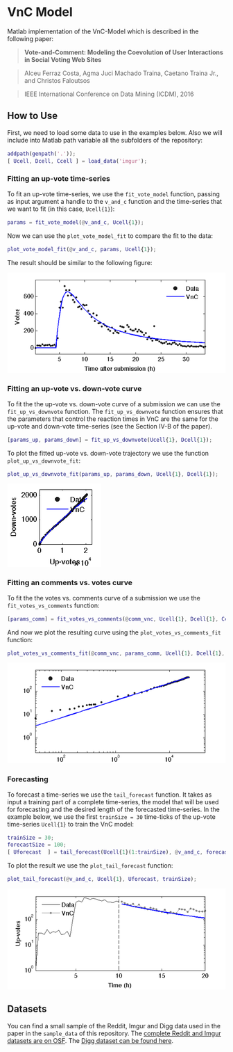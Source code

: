 # VnC Model

Matlab implementation of the VnC-Model which is described in the following paper:

>**Vote-and-Comment: Modeling the Coevolution of User Interactions in Social Voting Web Sites**

> Alceu Ferraz Costa, Agma Juci Machado Traina, Caetano Traina Jr., and Christos Faloutsos

> IEEE International Conference on Data Mining (ICDM), 2016

## How to Use

First, we need to load some data to use in the examples below. Also we will
include into Matlab path variable all the subfolders of the repository:
```matlab
addpath(genpath('.'));
[ Ucell, Dcell, Ccell ] = load_data('imgur');
```

### Fitting an up-vote time-series

To fit an up-vote time-series, we use the `fit_vote_model` function, passing
as input argument a handle to the `v_and_c` function and the time-series that
we want to fit (in this case, `Ucell{1}`):
```matlab
params = fit_vote_model(@v_and_c, Ucell{1});
```

Now we can use the `plot_vote_model_fit` to compare the fit to the data:
```matlab
plot_vote_model_fit(@v_and_c, params, Ucell{1});
```

The result should be similar to the following figure:

![Up-votes time-series fit](./doc/vote_model_fit.png?raw=true "Up-vote time-series fit" )


### Fitting an up-vote vs. down-vote curve

To fit the the up-vote vs. down-vote curve of a submission we can use the
`fit_up_vs_downvote` function.
The `fit_up_vs_downvote` function ensures that the parameters that control the
reaction times in VnC are the same for the up-vote and down-vote time-series
(see the Section IV-B of the paper).
```matlab
[params_up, params_down] = fit_up_vs_downvote(Ucell{1}, Dcell{1});
```

To plot the fitted up-vote vs. down-vote trajectory we use the function
`plot_up_vs_downvote_fit`:
```matlab
plot_up_vs_downvote_fit(params_up, params_down, Ucell{1}, Dcell{1});
```

![Up-vote vs. down-vote time-series fit](./doc/up_vs_downvote_fit.png?raw=true "Up-vote vs. down-vote time-series fit" )

### Fitting an comments vs. votes curve

To fit the the votes vs. comments curve of a submission we use the
`fit_votes_vs_comments` function:
```matlab
[params_comm] = fit_votes_vs_comments(@comm_vnc, Ucell{1}, Dcell{1}, Ccell{1});
```

And now we plot the resulting curve using the `plot_votes_vs_comments_fit`
function:
```matlab
plot_votes_vs_comments_fit(@comm_vnc, params_comm, Ucell{1}, Dcell{1}, Ccell{1});
```

![Votes vs. comments fit](./doc/votes_vs_comments_fit.png?raw=true "Votes vs. comments fit" )

### Forecasting

To forecast a time-series we use the `tail_forecast` function. It takes as input
a training part of a complete time-series, the model that will be used for
forecasting and the desired length of the forecasted time-series.
In the example below, we use the first `trainSize = 30` time-ticks of the
up-vote time-series `Ucell{1}` to train the VnC model:
```matlab
trainSize = 30;
forecastSize = 100;
[ Uforecast  ] = tail_forecast(Ucell{1}(1:trainSize), @v_and_c, forecastSize);
```

To plot the result we use the `plot_tail_forecast` function:

```matlab
plot_tail_forecast(@v_and_c, Ucell{1}, Uforecast, trainSize);
```

![Tail forecast](./doc/tail_forecast.png?raw=true "Tail forecast" )


## Datasets

You can find a small sample of the Reddit, Imgur and Digg data used in the
paper in the `sample_data` of this repository.
The [complete Reddit and Imgur datasets are on OSF](https://osf.io/bc3k6/).
The [Digg dataset can be found here](http://www.isi.edu/~lerman/downloads/digg2009.html).


